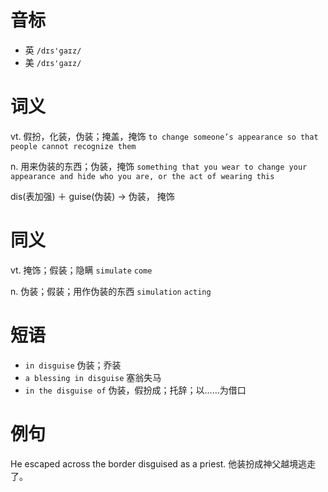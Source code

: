 # 音标

- 英 `/dɪs'gaɪz/`
- 美 `/dɪs'ɡaɪz/`

# 词义

vt. 假扮，化装，伪装；掩盖，掩饰
`to change someone’s appearance so that people cannot recognize them`

n. 用来伪装的东西；伪装，掩饰
`something that you wear to change your appearance and hide who you are, or the act of wearing this`



dis(表加强) ＋ guise(伪装) → 伪装， 掩饰

# 同义

vt. 掩饰；假装；隐瞒
`simulate` `come`

n. 伪装；假装；用作伪装的东西
`simulation` `acting`

# 短语

- `in disguise` 伪装；乔装
- `a blessing in disguise` 塞翁失马
- `in the disguise of` 伪装，假扮成；托辞；以……为借口

# 例句

He escaped across the border disguised as a priest.
他装扮成神父越境逃走了。



